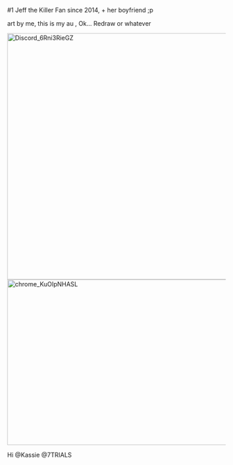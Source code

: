 
#1 Jeff the Killer Fan since 2014, + her boyfriend ;p

art by me, this is my au , Ok... Redraw or whatever

<img width="586" height="567" alt="Discord_6Rni3RieGZ" src="https://github.com/user-attachments/assets/1de7e2fd-2d5c-43be-9431-424efadf8e9d" />
<img width="532" height="381" alt="chrome_KuOIpNHASL" src="https://github.com/user-attachments/assets/0405d378-6c88-4685-bcc8-d9a57f4081bd" />


Hi @Kassie @7TRIALS
